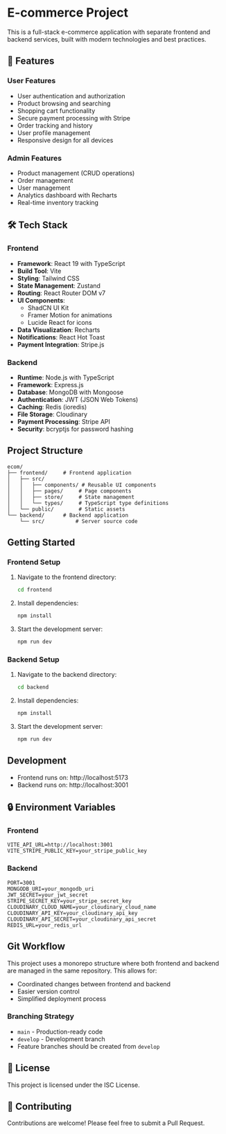# E-commerce Project

This is a full-stack e-commerce application with separate frontend and backend services, built with modern technologies and best practices.

## 🚀 Features

### User Features

- User authentication and authorization
- Product browsing and searching
- Shopping cart functionality
- Secure payment processing with Stripe
- Order tracking and history
- User profile management
- Responsive design for all devices

### Admin Features

- Product management (CRUD operations)
- Order management
- User management
- Analytics dashboard with Recharts
- Real-time inventory tracking

## 🛠️ Tech Stack

### Frontend

- **Framework**: React 19 with TypeScript
- **Build Tool**: Vite
- **Styling**: Tailwind CSS
- **State Management**: Zustand
- **Routing**: React Router DOM v7
- **UI Components**:
  - ShadCN UI Kit
  - Framer Motion for animations
  - Lucide React for icons
- **Data Visualization**: Recharts
- **Notifications**: React Hot Toast
- **Payment Integration**: Stripe.js

### Backend

- **Runtime**: Node.js with TypeScript
- **Framework**: Express.js
- **Database**: MongoDB with Mongoose
- **Authentication**: JWT (JSON Web Tokens)
- **Caching**: Redis (ioredis)
- **File Storage**: Cloudinary
- **Payment Processing**: Stripe API
- **Security**: bcryptjs for password hashing

## Project Structure

```
ecom/
├── frontend/     # Frontend application
│   ├── src/
│   │   ├── components/ # Reusable UI components
│   │   ├── pages/     # Page components
│   │   ├── store/     # State management
│   │   └── types/     # TypeScript type definitions
│   └── public/        # Static assets
└── backend/      # Backend application
    └── src/          # Server source code
```

## Getting Started

### Frontend Setup

1. Navigate to the frontend directory:
   ```bash
   cd frontend
   ```
2. Install dependencies:
   ```bash
   npm install
   ```
3. Start the development server:
   ```bash
   npm run dev
   ```

### Backend Setup

1. Navigate to the backend directory:
   ```bash
   cd backend
   ```
2. Install dependencies:
   ```bash
   npm install
   ```
3. Start the development server:
   ```bash
   npm run dev
   ```

## Development

- Frontend runs on: http://localhost:5173
- Backend runs on: http://localhost:3001

## 🔒 Environment Variables

### Frontend

```
VITE_API_URL=http://localhost:3001
VITE_STRIPE_PUBLIC_KEY=your_stripe_public_key
```

### Backend

```
PORT=3001
MONGODB_URI=your_mongodb_uri
JWT_SECRET=your_jwt_secret
STRIPE_SECRET_KEY=your_stripe_secret_key
CLOUDINARY_CLOUD_NAME=your_cloudinary_cloud_name
CLOUDINARY_API_KEY=your_cloudinary_api_key
CLOUDINARY_API_SECRET=your_cloudinary_api_secret
REDIS_URL=your_redis_url
```

## Git Workflow

This project uses a monorepo structure where both frontend and backend are managed in the same repository. This allows for:

- Coordinated changes between frontend and backend
- Easier version control
- Simplified deployment process

### Branching Strategy

- `main` - Production-ready code
- `develop` - Development branch
- Feature branches should be created from `develop`

## 📝 License

This project is licensed under the ISC License.

## 👥 Contributing

Contributions are welcome! Please feel free to submit a Pull Request.

